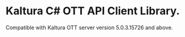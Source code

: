 # Kaltura C# OTT API Client Library.
Compatible with Kaltura OTT server version 5.0.3.15726 and above.

